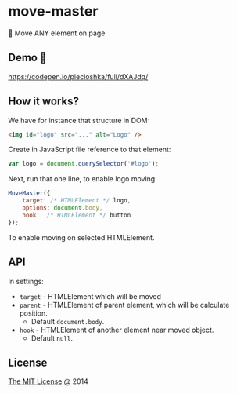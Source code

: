 # move-master

:hammer: Move ANY element on page

## Demo 🎉

<https://codepen.io/piecioshka/full/dXAJdq/>

## How it works?

We have for instance that structure in DOM:

```html
<img id="logo" src="..." alt="Logo" />
```

Create in JavaScript file reference to that element:

```javascript
var logo = document.querySelector('#logo');
```

Next, run that one line, to enable logo moving:

```javascript
MoveMaster({
    target: /* HTMLElement */ logo,
    options: document.body,
    hook:  /* HTMLElement */ button
});
```

To enable moving on selected HTMLElement.

## API

In settings:

- `target` - HTMLElement which will be moved
- `parent` - HTMLElement of parent element, which will be calculate position.
  - Default `document.body`.
- `hook` - HTMLElement of another element near moved object.
  - Default `null`.

## License

[The MIT License](http://piecioshka.mit-license.org) @ 2014
